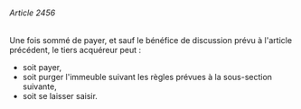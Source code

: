 ###### Article 2456

Une fois sommé de payer, et sauf le bénéfice de discussion prévu à l'article précédent, le tiers acquéreur peut :
- soit payer,
- soit purger l'immeuble suivant les règles prévues à la sous-section suivante,
- soit se laisser saisir.

